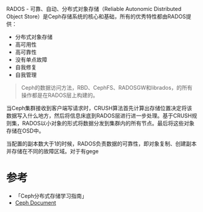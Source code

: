 RADOS - 可靠、自动、分布式对象存储（Reliable Autonomic Distributed Object Store）是Ceph存储系统的核心和基础，所有的优秀特性都由RADOS提供：

* 分布式对象存储
* 高可用性
* 高可靠性
* 没有单点故障
* 自我修复
* 自我管理

> Ceph的数据访问方法，RBD、CephFS、RADOSGW和librados，的所有操作都是在RADOS层上构建的。

当Ceph集群接收到客户端写请求时，CRUSH算法首先计算出存储位置决定将该数据写入什么地方，然后将信息床底到RADOS层进行进一步处理。基于CRUSH规则集，RADOS以小对象的形式将数据分发到集群内的所有节点。最后将这些对象存储在OSD中。

当配置的副本数大于1的时候，RADOS负责数据的可靠性，即对象复制、创建副本并存储在不同的故障区域。对于有gege

# 参考

* 「Ceph分布式存储学习指南」
* [Ceph Document](http://docs.ceph.com/)